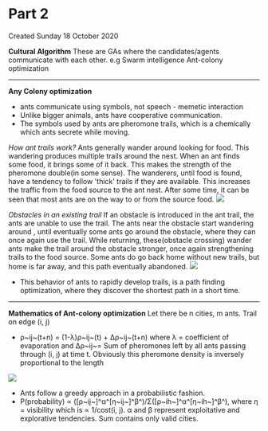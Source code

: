 # Part 2
Created Sunday 18 October 2020

**Cultural Algorithm**
These are GAs where the candidates/agents communicate with each other.
e.g
Swarm intelligence
Ant-colony optimization

*****

**Any Colony optimization**

* ants communicate using symbols, not speech - memetic interaction
* Unlike bigger animals, ants have cooperative communication.
* The symbols used by ants are pheromone trails, which is a chemically which ants secrete while moving.


*How ant trails work?*
Ants generally wander around looking for food. This wandering produces multiple trails around the nest. When an ant finds some food, it brings some of it back. This makes the strength of the pheromone double(in some sense). The wanderers, until food is found, have a tendency to follow 'thick' trails if they are available. This increases the traffic from the food source to the ant nest. After some time, it can be seen that most ants are on the way to or from the source food.
![](./Part_2/pasted_image.png)

*Obstacles in an existing trail*
If an obstacle is introduced in the ant trail, the ants are unable to use the trail. The ants near the obstacle start wandering around , until eventually some ants go around the obstacle, where they can once again use the trail. While returning, these(obstacle crossing) wander ants make the trail around the obstacle stronger, once again strengthening trails to the food source. Some ants do go back home without new trails, but home is far away, and this path eventually abandoned.
![](./Part_2/pasted_image001.png)

* This behavior of ants to rapidly develop trails, is a path finding optimization, where they discover the shortest path in a short time.


*****

**Mathematics of Ant-colony optimization**
Let there be n cities, m ants.
Trail on edge (i, j)

* ρ~ij~(t+n) = (1-λ)ρ~ij~(t) + Δρ~ij~(t+n) where λ = coefficient of evaporation and Δρ~ij~= Sum of pheromones left by all ants passing through (i, j) at time t. Obviously this pheromone density is inversely proportional to the length

![](./Part_2/pasted_image002.png)

* Ants follow a greedy approach in a probabilistic fashion.
* P(probability) ∝ ([ρ~ij~]^α^[η~ij~]^β^)/Σ([ρ~ih~]^α^[η~ih~]^β^), where η = visibility which is ∝ 1/cost(i, j). α and β represent exploitative and explorative tendencies. Sum contains only valid cities.



